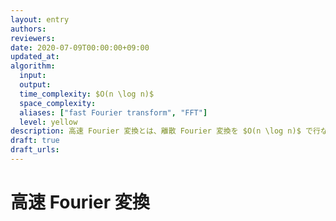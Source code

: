 ```yaml
---
layout: entry
authors:
reviewers:
date: 2020-07-09T00:00:00+09:00
updated_at:
algorithm:
  input:
  output:
  time_complexity: $O(n \log n)$
  space_complexity:
  aliases: ["fast Fourier transform", "FFT"]
  level: yellow
description: 高速 Fourier 変換とは、離散 Fourier 変換を $O(n \log n)$ で行なうアルゴリズムである。高速な多項式乗算の実装などに用いられる。
draft: true
draft_urls:
---
```


# 高速 Fourier 変換
